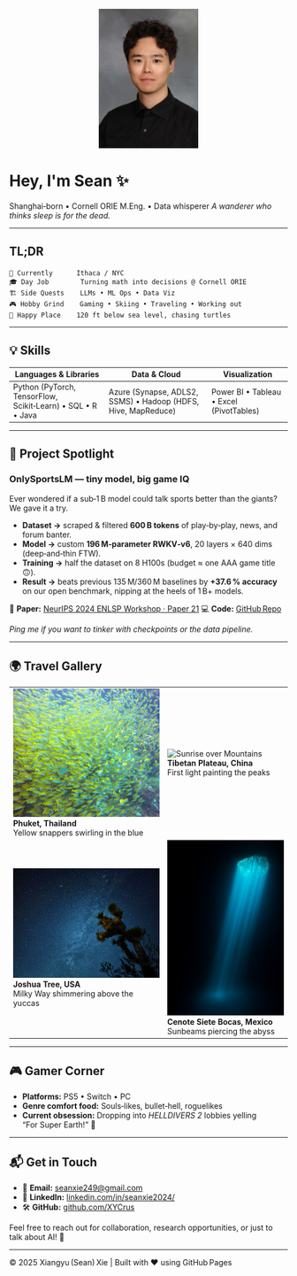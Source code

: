 <!-- Personal splash 👋 -->

<p align="center">
  <img src="./pic/profile.jpg" alt="Sean Xie" width="180">
</p>

# Hey, I'm Sean ✨

Shanghai‑born • Cornell ORIE M.Eng. • Data whisperer
*A wanderer who thinks sleep is for the dead.*

---

## TL;DR

```text
📍 Currently      Ithaca / NYC
🎓 Day Job        Turning math into decisions @ Cornell ORIE
🏗️ Side Quests    LLMs • ML Ops • Data Viz
🎮 Hobby Grind    Gaming • Skiing • Traveling • Working out
🌊 Happy Place    120 ft below sea level, chasing turtles
```

---

## 💡 Skills

| Languages & Libraries                                       | Data & Cloud                                                  | Visualization                            |
| ----------------------------------------------------------- | ------------------------------------------------------------- | ---------------------------------------- |
| Python (PyTorch, TensorFlow, Scikit‑Learn) • SQL • R • Java | Azure (Synapse, ADLS2, SSMS) • Hadoop (HDFS, Hive, MapReduce) | Power BI • Tableau • Excel (PivotTables) |


---

## 🔬 Project Spotlight

### **OnlySportsLM — tiny model, big game IQ**

Ever wondered if a sub‑1 B model could talk sports better than the giants? We gave it a try.

* **Dataset →** scraped & filtered **600 B tokens** of play‑by‑play, news, and forum banter.
* **Model →** custom **196 M‑parameter RWKV‑v6**, 20 layers × 640 dims (deep‑and‑thin FTW).
* **Training →** half the dataset on 8 H100s (budget ≈ one AAA game title 🙃).
* **Result →** beats previous 135 M/360 M baselines by **+37.6 % accuracy** on our open benchmark, nipping at the heels of 1 B+ models.

📄 **Paper:** [NeurIPS 2024 ENLSP Workshop · Paper 21](https://neurips2024-enlsp.github.io/papers/paper_21.pdf)
💻 **Code:** [GitHub Repo](https://github.com/chrischenhub/OnlySportsLM)

*Ping me if you want to tinker with checkpoints or the data pipeline.*

---

## 🌍 Travel Gallery

|                                                                                                                               |                                                                                                                                |
| ----------------------------------------------------------------------------------------------------------------------------- | ------------------------------------------------------------------------------------------------------------------------------ |
| ![School of Fish](./pic/fish_school.jpg) **Phuket, Thailand**<br>Yellow snappers swirling in the blue | ![Sunrise over Mountains](./pic/mountain_dawn.png) **Tibetan Plateau, China**<br>First light painting the peaks |
| ![Milky Way Desert](./pic/desert_stars.jpg) **Joshua Tree, USA**<br>Milky Way shimmering above the yuccas      | ![Cenote Light Beam](./pic/cenote_beam.png) **Cenote Siete Bocas, Mexico**<br>Sunbeams piercing the abyss               |


---

## 🎮 Gamer Corner

* **Platforms:** PS5 • Switch • PC
* **Genre comfort food:** Souls‑likes, bullet‑hell, roguelikes
* **Current obsession:** Dropping into *HELLDIVERS 2* lobbies yelling “For Super Earth!” 🤘

---

## 📬 Get in Touch

* 📧 **Email:** [seanxie249@gmail.com](mailto:seanxie249@gmail.com)
* 💼 **LinkedIn:** [linkedin.com/in/seanxie2024/](https://www.linkedin.com/in/seanxie2024/)
* 🛠️ **GitHub:** [github.com/XYCrus](https://github.com/XYCrus)

Feel free to reach out for collaboration, research opportunities, or just to talk about AI! 🌟

---

© 2025 Xiangyu (Sean) Xie | Built with ❤️ using GitHub Pages
